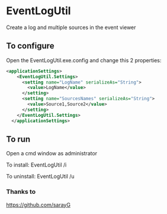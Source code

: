 # EventLogUtil
Create a log and multiple sources in the event viewer

## To configure 
Open the EventLogUtil.exe.config and change this 2 properties:

```XML
<applicationSettings>
    <EventLogUtil.Settings>
      <setting name="LogName" serializeAs="String">
        <value>LogName</value>
      </setting>
      <setting name="SourcesNames" serializeAs="String">
        <value>Source1,Source2</value>
      </setting>
    </EventLogUtil.Settings>
  </applicationSettings>
```

## To run
Open a cmd window as administrator

To install: EventLogUtil /i

To uninstall: EventLogUtil /u

### Thanks to 
https://github.com/sarayG 
